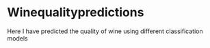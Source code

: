 # Winequalitypredictions
Here I have predicted the quality of wine using different classification models

